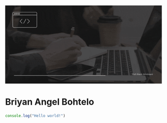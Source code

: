 ![Texto alternativo](./src/headerbriyan.gif)
<h1>Briyan Angel Bohtelo</h1>

```javascript
console.log("Hello world!")
```
